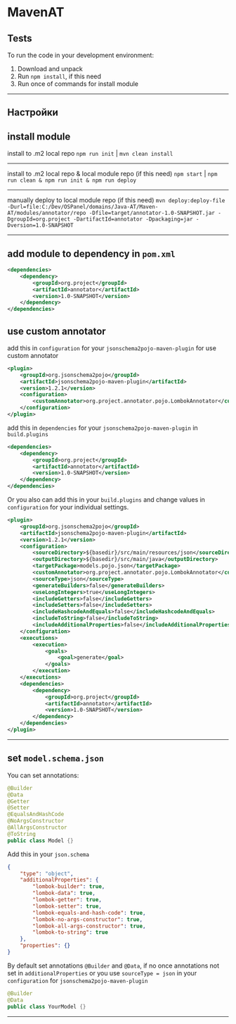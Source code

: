 MavenAT
======================

Tests
-----------
To run the code in your development environment:

1. Download and unpack
2. Run `npm install`, if this need
3. Run once of commands for install module

***********************************************

Настройки
-----

install module
-----
install to .m2 local repo
`npm run init` | `mvn clean install`

-----
install to .m2 local repo & local module repo (if this need)
`npm start` | `npm run clean & npm run init & npm run deploy`

-----
manually deploy to local module repo (if this need)
`mvn deploy:deploy-file -Durl=file:C:/Dev/OSPanel/domains/Java-AT/Maven-AT/modules/annotator/repo -Dfile=target/annotator-1.0-SNAPSHOT.jar -DgroupId=org.project -DartifactId=annotator -Dpackaging=jar -Dversion=1.0-SNAPSHOT`

***********************************************

add module to dependency in `pom.xml`
-----

```xml
<dependencies>
    <dependency>
        <groupId>org.project</groupId>
        <artifactId>annotator</artifactId>
        <version>1.0-SNAPSHOT</version>
    </dependency>
</dependencies>
```

use custom annotator
-----

add this in `configuration` for your `jsonschema2pojo-maven-plugin` for use custom annotator

```xml
<plugin>
    <groupId>org.jsonschema2pojo</groupId>
    <artifactId>jsonschema2pojo-maven-plugin</artifactId>
    <version>1.2.1</version>
    <configuration>
        <customAnnotator>org.project.annotator.pojo.LombokAnnotator</customAnnotator>
    </configuration>
</plugin>
```

add this in `dependencies` for your `jsonschema2pojo-maven-plugin` in `build.plugins`

```xml
<dependencies>
    <dependency>
        <groupId>org.project</groupId>
        <artifactId>annotator</artifactId>
        <version>1.0-SNAPSHOT</version>
    </dependency>
</dependencies>
```

Or you also can add this in your `build.plugins` and change values in `configuration` for your individual settings.

```xml
<plugin>
    <groupId>org.jsonschema2pojo</groupId>
    <artifactId>jsonschema2pojo-maven-plugin</artifactId>
    <version>1.2.1</version>
    <configuration>
        <sourceDirectory>${basedir}/src/main/resources/json</sourceDirectory>
        <outputDirectory>${basedir}/src/main/java</outputDirectory>
        <targetPackage>models.pojo.json</targetPackage>
        <customAnnotator>org.project.annotator.pojo.LombokAnnotator</customAnnotator>
        <sourceType>json</sourceType>
        <generateBuilders>false</generateBuilders>
        <useLongIntegers>true</useLongIntegers>
        <includeGetters>false</includeGetters>
        <includeSetters>false</includeSetters>
        <includeHashcodeAndEquals>false</includeHashcodeAndEquals>
        <includeToString>false</includeToString>
        <includeAdditionalProperties>false</includeAdditionalProperties>
    </configuration>
    <executions>
        <execution>
            <goals>
                <goal>generate</goal>
            </goals>
        </execution>
    </executions>
    <dependencies>
        <dependency>
            <groupId>org.project</groupId>
            <artifactId>annotator</artifactId>
            <version>1.0-SNAPSHOT</version>
        </dependency>
    </dependencies>
</plugin>
```

***********************************************

set `model.schema.json`
-----

You can set annotations:
```java
@Builder
@Data
@Getter
@Setter
@EqualsAndHashCode
@NoArgsConstructor
@AllArgsConstructor
@ToString
public class Model {}
```

Add this in your `json.schema`

```json
{
    "type": "object",
    "additionalProperties": {
        "lombok-builder": true,
        "lombok-data": true,
        "lombok-getter": true,
        "lombok-setter": true,
        "lombok-equals-and-hash-code": true,
        "lombok-no-args-constructor": true,
        "lombok-all-args-constructor": true,
        "lombok-to-string": true
    },
    "properties": {}
}
```

By default set annotations `@Builder` and `@Data`, if no once annotations not set in `additionalProperties` or you use `sourceType = json` in your `configuration` for `jsonschema2pojo-maven-plugin`
```java
@Builder
@Data
public class YourModel {}
```

***********************************************
